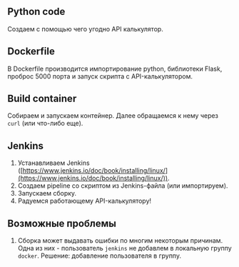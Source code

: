 ## Python code
Создаем с помощью чего угодно API калькулятор.
## Dockerfile
В Dockerfile производится импортирование python, библиотеки Flask, проброс 5000 порта и запуск скрипта с API-калькулятором.

## Build container
Собираем и запускаем контейнер. Далее обращаемся к нему через `curl` (или что-либо еще).

## Jenkins
1. Устанавливаем Jenkins ([https://www.jenkins.io/doc/book/installing/linux/](https://www.jenkins.io/doc/book/installing/linux/)).
2. Создаем pipeline со скриптом из Jenkins-файла (или импортируем).
3. Запускаем сборку. 
4. Радуемся работающему API-калькулятору!

## Возможные проблемы
1. Сборка может выдавать ошибки по многим некоторым причинам. Одна из них - пользователь `jenkins` не добавлем в локальную группу `docker`. Решение: добавление пользователя в группу.
